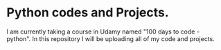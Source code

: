 # Python codes and Projects.
I am currently taking a course in Udamy named "100 days to code - python". In this repository I will be uploading all of my code and projects.
